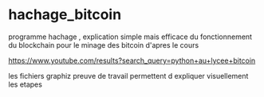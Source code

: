 # hachage_bitcoin
programme hachage , explication simple mais efficace du fonctionnement du blockchain pour le minage des bitcoin d'apres le cours

https://www.youtube.com/results?search_query=python+au+lycee+bitcoin

les fichiers graphiz preuve de travail permettent d expliquer visuellement les etapes 
